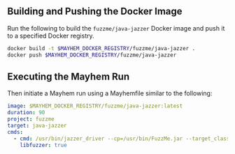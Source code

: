 ## Building and Pushing the Docker Image

Run the following to build the `fuzzme/java-jazzer` Docker image and push it to a specified Docker registry.

```sh
docker build -t $MAYHEM_DOCKER_REGISTRY/fuzzme/java-jazzer .
docker push $MAYHEM_DOCKER_REGISTRY/fuzzme/java-jazzer
```

## Executing the Mayhem Run

Then initiate a Mayhem run using a Mayhemfile similar to the following:

```yaml
image: $MAYHEM_DOCKER_REGISTRY/fuzzme/java-jazzer:latest
duration: 90
project: fuzzme
target: java-jazzer
cmds:
  - cmd: /usr/bin/jazzer_driver --cp=/usr/bin/FuzzMe.jar --target_class=fuzzme.FuzzMe
    libfuzzer: true
```

